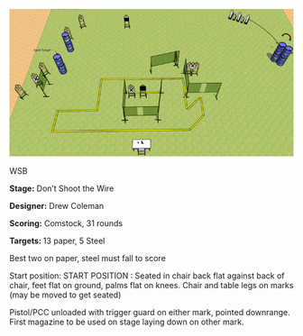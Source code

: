 ![Don’t Shoot the Wire](Stage%20Design.png)

WSB

<b>Stage:</b> Don’t Shoot the Wire

<b>Designer:</b> Drew Coleman

<b>Scoring:</b> Comstock, 31 rounds

<b>Targets: </b>13 paper, 5 Steel

Best two on paper, steel must fall to score

Start position: START POSITION : Seated in chair back flat against back of chair, feet flat on ground, palms flat on knees. Chair and table legs on marks (may be moved to get seated)

Pistol/PCC unloaded with trigger guard on either mark, pointed downrange. First magazine to be used on stage laying down on other mark.
